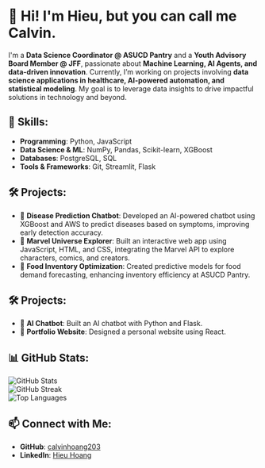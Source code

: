 # 👋 Hi! I'm Hieu, but you can call me Calvin. 

I'm a **Data Science Coordinator @ ASUCD Pantry** and a **Youth Advisory Board Member @ JFF**, passionate about **Machine Learning, AI Agents, and data-driven innovation**. Currently, I’m working on projects involving **data science applications in healthcare, AI-powered automation, and statistical modeling**. My goal is to leverage data insights to drive impactful solutions in technology and beyond.

## 🚀 Skills:
- **Programming**: Python, JavaScript  
- **Data Science & ML**: NumPy, Pandas, Scikit-learn, XGBoost  
- **Databases**: PostgreSQL, SQL  
- **Tools & Frameworks**: Git, Streamlit, Flask  

## 🛠 Projects:
- 🔹 **Disease Prediction Chatbot**: Developed an AI-powered chatbot using XGBoost and AWS to predict diseases based on symptoms, improving early detection accuracy.  
- 🔹 **Marvel Universe Explorer**: Built an interactive web app using JavaScript, HTML, and CSS, integrating the Marvel API to explore characters, comics, and creators.  
- 🔹 **Food Inventory Optimization**: Created predictive models for food demand forecasting, enhancing inventory efficiency at ASUCD Pantry.  

## 🛠 Projects:
- 🔹 **AI Chatbot**: Built an AI chatbot with Python and Flask.
- 🔹 **Portfolio Website**: Designed a personal website using React.

## 📊 GitHub Stats:
![GitHub Stats](https://github-readme-stats.vercel.app/api?username=calvinhoang203&show_icons=true&theme=dark)  
![GitHub Streak](https://github-readme-streak-stats.herokuapp.com/?user=calvinhoang203&theme=dark)  
![Top Languages](https://github-readme-stats.vercel.app/api/top-langs/?username=calvinhoang203&layout=compact&theme=dark) 

## 📫 Connect with Me:
- **GitHub**: [calvinhoang203]([https://github.com/your_username](https://github.com/calvinhoang203))
- **LinkedIn**: [Hieu Hoang](https://linkedin.com/in/yourname)
